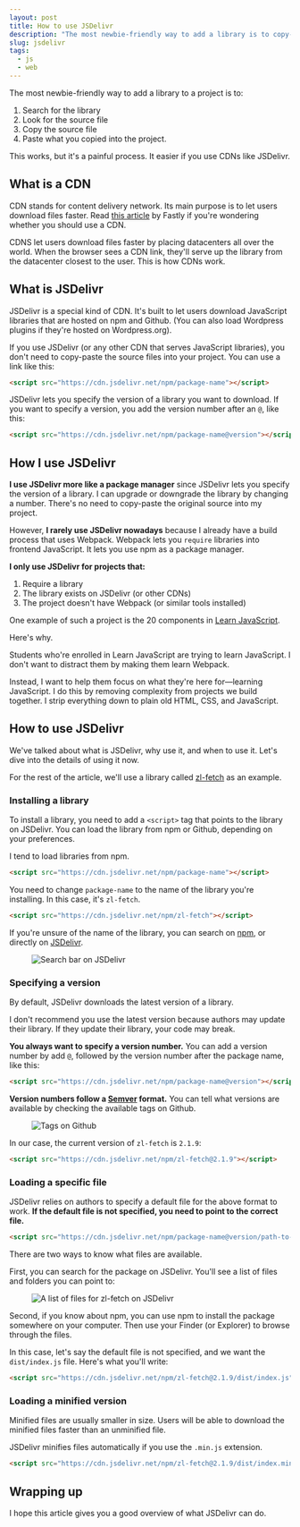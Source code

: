 ```yaml
---
layout: post
title: How to use JSDelivr
description: "The most newbie-friendly way to add a library is to copy-paste the source code into the project. But there's a easier way if you use CDNs like JSDelivr."
slug: jsdelivr
tags:
  - js
  - web
---
```


The most newbie-friendly way to add a library to a project is to:

1. Search for the library 
2. Look for the source file 
3. Copy the source file 
4. Paste what you copied into the project. 

This works, but it's a painful process. It easier if you use CDNs like JSDelivr. 

<!-- more -->

## What is a CDN

CDN stands for content delivery network. Its main purpose is to let users download files faster. Read [this article][1] by Fastly if you're wondering whether you should use a CDN. 

CDNS let users download files faster by placing datacenters all over the world. When the browser sees a CDN link, they'll serve up the library from the datacenter closest to the user. This is how CDNs work. 

## What is JSDelivr

JSDelivr is a special kind of CDN. It's built to let users download JavaScript libraries that are hosted on npm and Github. (You can also load Wordpress plugins if they're hosted on Wordpress.org). 

If you use JSDelivr (or any other CDN that serves JavaScript libraries), you don't need to copy-paste the source files into your project. You can use a link like this: 

```html
<script src="https://cdn.jsdelivr.net/npm/package-name"></script>
```

JSDelivr lets you specify the version of a library you want to download. If you want to specify a version, you add the version number after an `@`, like this: 

```html
<script src="https://cdn.jsdelivr.net/npm/package-name@version"></script>
```

## How I use JSDelivr

**I use JSDelivr more like a package manager** since JSDelivr lets you specify the version of a library. I can upgrade or downgrade the library by changing a number. There's no need to copy-paste the original source into my project. 

However, **I rarely use JSDelivr nowadays** because I already have a build process that uses Webpack. Webpack lets you `require` libraries into frontend JavaScript. It lets you use npm as a package manager. 

**I only use JSDelivr for projects that:**

1. Require a library 
2. The library exists on JSDelivr (or other CDNs)
3. The project doesn't have Webpack (or similar tools installed)

One example of such a project is the 20 components in [Learn JavaScript][2]. 

Here's why. 

Students who're enrolled in Learn JavaScript are trying to learn JavaScript. I don't want to distract them by making them learn Webpack. 

Instead, I want to help them focus on what they're here for—learning JavaScript. I do this by removing complexity from projects we build together. I strip everything down to plain old HTML, CSS, and JavaScript. 

## How to use JSDelivr

We've talked about what is JSDelivr, why use it, and when to use it. Let's dive into the details of using it now. 

For the rest of the article, we'll use a library called [zl-fetch][3] as an example. 

### Installing a library

To install a library, you need to add a `<script>` tag that points to the library on JSDelivr. You can load the library from npm or Github, depending on your preferences. 

I tend to load libraries from npm. 

```html
<script src="https://cdn.jsdelivr.net/npm/package-name"></script>
```

You need to change `package-name` to the name of the library you're installing. In this case, it's `zl-fetch`. 

```html
<script src="https://cdn.jsdelivr.net/npm/zl-fetch"></script>
```

If you're unsure of the name of the library, you can search on [npm][4], or directly on [JSDelivr][5].

<figure><img src="/images/2019/jsdelivr/search-jsdelivr.png" alt="Search bar on JSDelivr"></figure>

### Specifying a version

By default, JSDelivr downloads the latest version of a library. 

I don't recommend you use the latest version because authors may update their library. If they update their library, your code may break. 

**You always want to specify a version number.** You can add a version number by add `@`, followed by the version number after the package name, like this: 

```html
<script src="https://cdn.jsdelivr.net/npm/package-name@version"></script>
```

**Version numbers follow a [Semver][6] format.** You can tell what versions are available by checking the available tags on Github. 

<figure><img src="/images/2019/jsdelivr/tags.png" alt="Tags on Github"></figure>

In our case, the current version of `zl-fetch` is `2.1.9`: 

```html
<script src="https://cdn.jsdelivr.net/npm/zl-fetch@2.1.9"></script>
```

### Loading a specific file

JSDelivr relies on authors to specify a default file for the above format to work. **If the default file is not specified, you need to point to the correct file.** 

```html
<script src="https://cdn.jsdelivr.net/npm/package-name@version/path-to-file"></script>
```

There are two ways to know what files are available. 

First, you can search for the package on JSDelivr. You'll see a list of files and folders you can point to: 

<figure><img src="/images/2019/jsdelivr/files.png" alt="A list of files for zl-fetch on JSDelivr"></figure>

Second, if you know about npm, you can use npm to install the package somewhere on your computer. Then use your Finder (or Explorer) to browse through the files. 

In this case, let's say the default file is not specified, and we want the `dist/index.js` file. Here's what you'll write: 

```html
<script src="https://cdn.jsdelivr.net/npm/zl-fetch@2.1.9/dist/index.js"></script>
```

### Loading a minified version

Minified files are usually smaller in size. Users will be able to download the minified files faster than an unminified file. 

JSDelivr minifies files automatically if you use the `.min.js` extension. 

```html
<script src="https://cdn.jsdelivr.net/npm/zl-fetch@2.1.9/dist/index.min.js"></script>
```

## Wrapping up

I hope this article gives you a good overview of what JSDelivr can do. 


[1]:	https://www.fastly.com/blog/why-you-should-use-content-delivery-network
[2]:	https://learnjavascript.today
[3]:	https://github.com/zellwk/zl-fetch
[4]:	https://www.npmjs.com
[5]:	https://www.jsdelivr.com
[6]:	https://zellwk.com/blog/semantic-versioning/